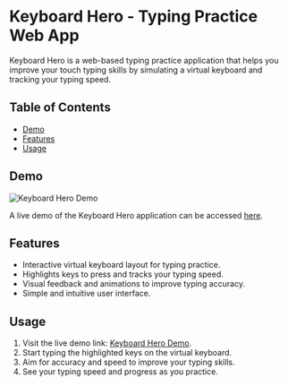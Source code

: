 # Keyboard Hero - Typing Practice Web App

Keyboard Hero is a web-based typing practice application that helps you improve your touch typing skills by simulating a virtual keyboard and tracking your typing speed.

## Table of Contents

- [Demo](#demo)
- [Features](#features)
- [Usage](#usage)
## Demo

![Keyboard Hero Demo](demo.gif)

A live demo of the Keyboard Hero application can be accessed [here](https://parv-the-coder.github.io/KeyBoard-Practice-Game/).

## Features

- Interactive virtual keyboard layout for typing practice.
- Highlights keys to press and tracks your typing speed.
- Visual feedback and animations to improve typing accuracy.
- Simple and intuitive user interface.

## Usage

1. Visit the live demo link: [Keyboard Hero Demo](https://parv-the-coder.github.io/KeyBoard-Practice-Game/).
2. Start typing the highlighted keys on the virtual keyboard.
3. Aim for accuracy and speed to improve your typing skills.
4. See your typing speed and progress as you practice.
